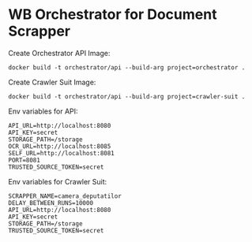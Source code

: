 # WB Orchestrator for Document Scrapper


Create Orchestrator API Image:
```
docker build -t orchestrator/api --build-arg project=orchestrator .
```

Create Crawler Suit Image:
```
docker build -t orchestrator/api --build-arg project=crawler-suit .
```

Env variables for API:
```
API_URL=http://localhost:8080
API_KEY=secret
STORAGE_PATH=/storage
OCR_URL=http://localhost:8085
SELF_URL=http://localhost:8081
PORT=8081
TRUSTED_SOURCE_TOKEN=secret
```

Env variables for Crawler Suit:
```
SCRAPPER_NAME=camera_deputatilor
DELAY_BETWEEN_RUNS=10000
API_URL=http://localhost:8080
API_KEY=secret
STORAGE_PATH=/storage
TRUSTED_SOURCE_TOKEN=secret
```